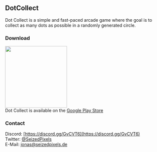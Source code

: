 ## DotCollect
Dot Collect is a simple and fast-paced arcade game where the goal is to collect as many dots as possible in a randomly generated circle.  
  
### Download
<a href="play.google.com/store/apps/details?id=de.seizedpixels.dotcollect"><img src="https://play.google.com/intl/en_us/badges/images/generic/en_badge_web_generic.png" width="200"></a>  
Dot Collect is available on the [Google Play Store](play.google.com/store/apps/details?id=de.seizedpixels.dotcollect)  

### Contact
Discord: [https://discord.gg/GvCVT6](https://discord.gg/GvCVT6) <br>
Twitter: [@SeizedPixels](https://twitter.com/SeizedPixels) <br>
E-Mail: [jonas@seizedpixels.de](mailto:jonas@seizedpixels.de)     
